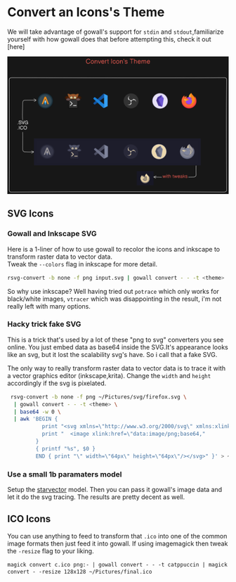 # Convert an Icons's Theme
We will take advantage of gowall's support for `stdin` and `stdout`,familiarize yourself with how gowall does that before attempting this, check it out [here]



![icons image example](./img/icons.png)

## SVG Icons

### Gowall and Inkscape SVG

Here is a 1-liner of how to use gowall to recolor the icons and inkscape to transform raster data to vector data.  
Tweak the `--colors` flag in inkscape for more detail.

```bash
rsvg-convert -b none -f png input.svg | gowall convert - - -t <theme> | inkscape --pipe --trace-bitmap --colors 10 --export-plain-svg=out.svg
```

So why use inkscape? Well having tried out `potrace` which only works for black/white images, `vtracer` which was disappointing in the result, i'm not really left with many options.

### Hacky trick fake SVG

This is a trick that's used by a lot of these "png to svg" converters you see online. You just embed data as base64 inside the SVG.It's appearance looks like an svg, but it lost the scalability svg's have. So i call that a fake SVG.

The only way to really transform raster data to vector data is to trace it with a vector graphics editor (inkscape,krita).
Change the `width` and `height` accordingly if the svg is pixelated.

```bash
 rsvg-convert -b none -f png ~/Pictures/svg/firefox.svg \
  | gowall convert - - -t <theme> \
  | base64 -w 0 \
  | awk 'BEGIN {
           print "<svg xmlns=\"http://www.w3.org/2000/svg\" xmlns:xlink=\"http://www.w3.org/1999/xlink\">"
           print "  <image xlink:href=\"data:image/png;base64," 
         }
         { printf "%s", $0 }
         END { print "\" width=\"64px\" height=\"64px\"/></svg>" }' > ~/Pictures/svg/output.svg
```

### Use a small 1b paramaters model


Setup the [starvector](https://github.com/joanrod/star-vector) model. Then you can pass it gowall's image data and let it do the svg tracing.
The results are pretty decent as well.


## ICO Icons

You can use anything to feed to transform that `.ico` into one of the common image formats then just feed it into gowall.
If using imagemagick then tweak the `-resize` flag to your liking.

```
magick convert c.ico png:- | gowall convert - - -t catppuccin | magick convert - -resize 128x128 ~/Pictures/final.ico
```